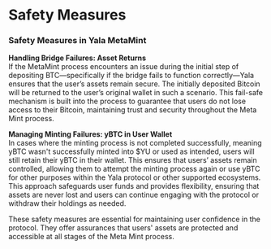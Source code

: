 # Safety Measures

### Safety Measures in Yala MetaMint <a href="#docs-internal-guid-d87608d7-7fff-81bd-16c6-b53163d92f73" id="docs-internal-guid-d87608d7-7fff-81bd-16c6-b53163d92f73"></a>

**Handling Bridge Failures: Asset Returns**\
If the MetaMint process encounters an issue during the initial step of depositing BTC—specifically if the bridge fails to function correctly—Yala ensures that the user’s assets remain secure. The initially deposited Bitcoin will be returned to the user’s original wallet in such a scenario. This fail-safe mechanism is built into the process to guarantee that users do not lose access to their Bitcoin, maintaining trust and security throughout the Meta Mint process.

**Managing Minting Failures: yBTC in User Wallet**\
In cases where the minting process is not completed successfully, meaning yBTC wasn't successfully minted into $YU or used as intended, users will still retain their yBTC in their wallet. This ensures that users’ assets remain controlled, allowing them to attempt the minting process again or use yBTC for other purposes within the Yala protocol or other supported ecosystems. This approach safeguards user funds and provides flexibility, ensuring that assets are never lost and users can continue engaging with the protocol or withdraw their holdings as needed.

These safety measures are essential for maintaining user confidence in the protocol. They offer assurances that users' assets are protected and accessible at all stages of the Meta Mint process.&#x20;

